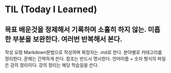 # TIL (Today I Learned)
목표
배운것을 정제해서 기록하며 소홀히 하지 않는.
미흡한 부분을 보완한다.
여러번 반복해서 본다.
---
작성 요령
Markdown문법으로 작성하며 확장자는 .md로 한다.
분야별로 카테고리를 정리한다.
문체는 간략하게 쓴다.
참조는 반드시 명시한다.
언어이름 + 숫자 형식의 파일은 강의 정리이다.
강의 정리는 해당 학습일을 쓴다.
